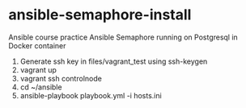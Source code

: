 # ansible-semaphore-install
Ansible course practice
Ansible Semaphore running on Postgresql in Docker container

1. Generate ssh key in files/vagrant_test using ssh-keygen
2. vagrant up
3. vagrant ssh controlnode
4. cd ~/ansible
5. ansible-playbook playbook.yml -i hosts.ini
